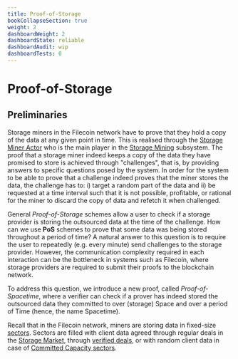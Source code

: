 ```yaml
---
title: Proof-of-Storage
bookCollapseSection: true
weight: 2
dashboardWeight: 2
dashboardState: reliable
dashboardAudit: wip
dashboardTests: 0
---
```


# Proof-of-Storage

## Preliminaries

Storage miners in the Filecoin network have to prove that they hold a copy of the data at any given point in time. This is realised through the [Storage Miner Actor](storage_mining#storage_miner_actor) who is the main player in the [Storage Mining](filecoin_mining#storage_mining) subsystem. The proof that a storage miner indeed keeps a copy of the data they have promised to store is achieved through "challenges", that is, by providing answers to specific questions posed by the system. In order for the system to be able to prove that a challenge indeed proves that the miner stores the data, the challenge has to: i) target a random part of the data and ii) be requested at a time interval such that it is not possible, profitable, or rational for the miner to discard the copy of data and refetch it when challenged.

General _Proof-of-Storage_ schemes allow a user to check if a storage provider is storing the outsourced data at the time
of the challenge. How can we use **PoS** schemes to prove that some data was being stored throughout a period
of time? A natural answer to this question is to require the user to repeatedly (e.g. every minute) send
challenges to the storage provider. However, the communication complexity required in each interaction can
be the bottleneck in systems such as Filecoin, where storage providers are required to submit their proofs to
the blockchain network.

To address this question, we introduce a new proof, called _Proof-of-Spacetime_, where a verifier can check if a prover
has indeed stored the outsourced data they committed to over (storage) Space and over a period of Time (hence, the name Spacetime). 

Recall that in the Filecoin network, miners are storing data in fixed-size [sectors](filecoin_mining#sector). Sectors are filled with client data agreed through regular deals in the [Storage Market](filecoin_markets#storage_market), through [verified deals](algorithms#verified_clients), or with random client data in case of [Committed Capacity sectors](filecoin_mining#sector).
